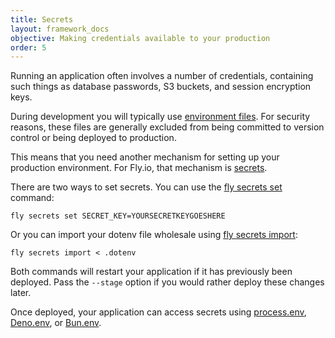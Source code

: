 ```yaml
---
title: Secrets
layout: framework_docs
objective: Making credentials available to your production
order: 5
---
```


Running an application often involves a number of credentials, containing such things as database passwords, S3 buckets, and session encryption keys.

During development you will typically use [environment files](https://nodejs.org/dist/latest-v20.x/docs/api/cli.html#--env-fileconfig).  For security reasons, these files are generally excluded from being committed to version control or being deployed to production.

This means that you need another mechanism for setting up your production environment.  For Fly.io, that mechanism is [secrets](/docs/apps/secrets/).

There are two ways to set secrets.  You can use the [fly secrets set](https://fly.io/docs/flyctl/secrets-set/) command:

```
fly secrets set SECRET_KEY=YOURSECRETKEYGOESHERE
```

Or you can import your dotenv file wholesale using [fly secrets import](https://fly.io/docs/flyctl/secrets-import/):

```
fly secrets import < .dotenv
```

Both commands will restart your application if it has previously been deployed.  Pass the `--stage` option if you would rather deploy these changes later.

Once deployed, your application can access secrets using
[process.env](https://nodejs.org/dist/latest-v8.x/docs/api/process.html#process_process_env),
[Deno.env](https://docs.deno.com/runtime/manual/basics/env_variables), or
[Bun.env](https://bun.sh/guides/runtime/read-env).
